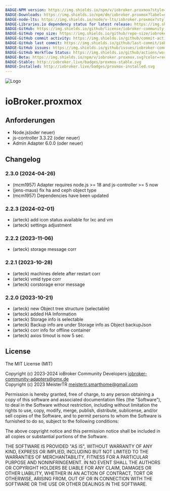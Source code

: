 ```yaml
---
BADGE-NPM version: https://img.shields.io/npm/v/iobroker.proxmox?style=flat-square
BADGE-Downloads: https://img.shields.io/npm/dm/iobroker.proxmox?label=npm%20downloads&style=flat-square
BADGE-node-lts: https://img.shields.io/node/v-lts/iobroker.proxmox?style=flat-square
BADGE-Libraries.io dependency status for latest release: https://img.shields.io/librariesio/release/npm/iobroker.proxmox?label=npm%20dependencies&style=flat-square
BADGE-GitHub: https://img.shields.io/github/license/iobroker-community-adapters/iobroker.proxmox?style=flat-square
BADGE-GitHub repo size: https://img.shields.io/github/repo-size/iobroker-community-adapters/iobroker.proxmox?logo=github&style=flat-square
BADGE-GitHub commit activity: https://img.shields.io/github/commit-activity/m/iobroker-community-adapters/iobroker.proxmox?logo=github&style=flat-square
BADGE-GitHub last commit: https://img.shields.io/github/last-commit/iobroker-community-adapters/iobroker.proxmox?logo=github&style=flat-square
BADGE-GitHub issues: https://img.shields.io/github/issues/iobroker-community-adapters/iobroker.proxmox?logo=github&style=flat-square
BADGE-GitHub Workflow Status: https://img.shields.io/github/actions/workflow/status/iobroker-community-adapters/iobroker.proxmox/test-and-release.yml?branch=master&logo=github&style=flat-square
BADGE-Beta: https://img.shields.io/npm/v/iobroker.proxmox.svg?color=red&label=beta
BADGE-Stable: http://iobroker.live/badges/proxmox-stable.svg
BADGE-Installed: http://iobroker.live/badges/proxmox-installed.svg
---
```

![Logo](../../admin/proxmox.png)

# ioBroker.proxmox

## Anforderungen
- Node.js(oder neuer)
- js-controller 3.3.22 (oder neuer)
- Admin Adapter 6.0.0 (oder neuer)

## Changelog
<!--
	Placeholder for the next version (at the beginning of the line):
	### **WORK IN PROGRESS**
-->
### 2.3.0 (2024-04-26)
* (mcm1957) Adapter requires node.js >= 18 and js-controller >= 5 now
* (jens-maus) fix ha and ceph object type
* (mcm1957) Dependencies have been updated

### 2.2.3 (2024-02-01)
* (arteck) add icon status available for lxc and vm
* (arteck) settings adjustment

### 2.2.2 (2023-11-06)
* (arteck) storage message corr

### 2.2.1 (2023-10-28)
* (arteck) machines delete after restart corr
* (arteck) vmid type corr
* (arteck) corstorage error message

### 2.2.0 (2023-10-21)
* (arteck) new Object tree structure (selectable)
* (arteck) added HA Information
* (arteck) Storage info is selectable
* (arteck) Backup info are under Storage info as Object backupJson
* (arteck) corr info for offline container
* (arteck) axios timout is now 5 sec.

## License

The MIT License (MIT)

Copyright (c) 2023-2024 ioBroker Community Developers <iobroker-community-adapters@gmx.de>  
Copyright (c) 2023 MeisterTR <meistertr.smarthome@gmail.com>

Permission is hereby granted, free of charge, to any person obtaining a copy
of this software and associated documentation files (the "Software"), to deal
in the Software without restriction, including without limitation the rights
to use, copy, modify, merge, publish, distribute, sublicense, and/or sell
copies of the Software, and to permit persons to whom the Software is
furnished to do so, subject to the following conditions:

The above copyright notice and this permission notice shall be included in
all copies or substantial portions of the Software.

THE SOFTWARE IS PROVIDED "AS IS", WITHOUT WARRANTY OF ANY KIND, EXPRESS OR
IMPLIED, INCLUDING BUT NOT LIMITED TO THE WARRANTIES OF MERCHANTABILITY,
FITNESS FOR A PARTICULAR PURPOSE AND NONINFRINGEMENT. IN NO EVENT SHALL THE
AUTHORS OR COPYRIGHT HOLDERS BE LIABLE FOR ANY CLAIM, DAMAGES OR OTHER
LIABILITY, WHETHER IN AN ACTION OF CONTRACT, TORT OR OTHERWISE, ARISING FROM,
OUT OF OR IN CONNECTION WITH THE SOFTWARE OR THE USE OR OTHER DEALINGS IN
THE SOFTWARE.